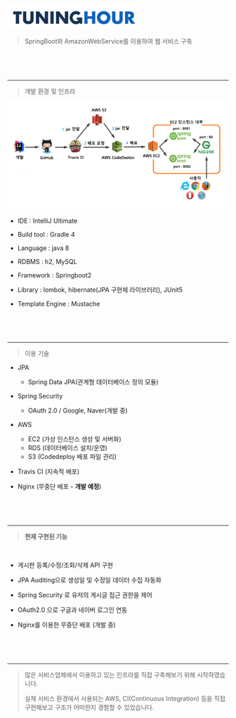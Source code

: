 
<a href="http://ec2-13-209-238-146.ap-northeast-2.compute.amazonaws.com:8080">
<img src="/src/main/resources/static/images/app/logo-github.png">
</a>

> SpringBoot와 AmazonWebService를 이용하여 웹 서비스 구축


<br/>
<br/>
<br/>

---
> 개발 환경 및 인프라

<img src="/src/main/resources/static/images/git/develop-infra.png">

* IDE : IntelliJ Ultimate
* Build tool : Gradle 4
* Language : java 8

* RDBMS : h2, MySQL

* Framework : Springboot2
* Library : lombok, hibernate(JPA 구현체 라이브러리), JUnit5

* Template Engine : Mustache

<br/>
<br/>
<br/>

---
> 이용 기술

* JPA
  * Spring Data JPA(관계형 데이터베이스 정의 모듈)

* Spring Security
  * OAuth 2.0 / Google, Naver(개발 중)

* AWS
  * EC2 (가상 인스턴스 생성 및 서버화) 
  * RDS (데이터베이스 설치/운영)
  * S3 (Codedeploy 배포 파일 관리)
 
* Travis CI (지속적 배포)

* Nginx (무중단 배포 - **개발 예정**)

<br/>
<br/>
<br/>

---

> **현재 구현된 기능**

<br/>

* 게시판 등록/수정/조회/삭제 API 구현

* JPA Auditing으로 생성일 및 수정일 데이터 수집 자동화

* Spring Security 로 유저의 게시글 접근 권한을 제어

* OAuth2.0 으로 구글과 네이버 로그인 연동

* Nginx를 이용한 무중단 배포 (개발 중)


<br/><br/><br/>

---
>   많은 서비스업체에서 이용하고 있는 인프라를 직접 구축해보기 위해 시작하였습니다.<br/>
>
>   실제 서비스 환경에서 사용되는 AWS, CI(Continuous Integration) 등을 직접 구현해보고 구조가 어떠한지 경험할 수 있었습니다.


